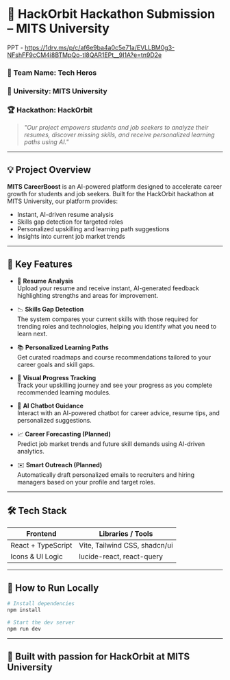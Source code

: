 # 🚀 HackOrbit Hackathon Submission – MITS University

PPT - https://1drv.ms/p/c/af6e9ba4a0c5e71a/EVLLBM0g3-NFshFF9cCM4i8BTMpQo-tl8QAR1EPt__9I1A?e=tn9D2e

### 👥 Team Name: Tech Heros  
### 🏫 University: MITS University  
### 🏆 Hackathon: HackOrbit

> _"Our project empowers students and job seekers to analyze their resumes, discover missing skills, and receive personalized learning paths using AI."_

---

## 💡 Project Overview

**MITS CareerBoost** is an AI-powered platform designed to accelerate career growth for students and job seekers. Built for the HackOrbit hackathon at MITS University, our platform provides:

- Instant, AI-driven resume analysis
- Skills gap detection for targeted roles
- Personalized upskilling and learning path suggestions
- Insights into current job market trends

---

## 🔑 Key Features

- 📄 **Resume Analysis**  
  Upload your resume and receive instant, AI-generated feedback highlighting strengths and areas for improvement.

- 📉 **Skills Gap Detection**  
  The system compares your current skills with those required for trending roles and technologies, helping you identify what you need to learn next.

- 📚 **Personalized Learning Paths**  
  Get curated roadmaps and course recommendations tailored to your career goals and skill gaps.

- 🧭 **Visual Progress Tracking**  
  Track your upskilling journey and see your progress as you complete recommended learning modules.

- 🤖 **AI Chatbot Guidance**  
  Interact with an AI-powered chatbot for career advice, resume tips, and personalized suggestions.

- 📈 **Career Forecasting (Planned)**  
  Predict job market trends and future skill demands using AI-driven analytics.

- ✉️ **Smart Outreach (Planned)**  
  Automatically draft personalized emails to recruiters and hiring managers based on your profile and target roles.

---

## 🛠 Tech Stack

| Frontend        | Libraries / Tools              |
|-----------------|--------------------------------|
| React + TypeScript | Vite, Tailwind CSS, shadcn/ui |
| Icons & UI Logic | lucide-react, react-query     |

---

## 🚀 How to Run Locally

```bash
# Install dependencies
npm install

# Start the dev server
npm run dev
```

---

## 🌟 Built with passion for HackOrbit at MITS University
